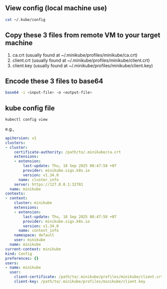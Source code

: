 ## View config (local machine use)

``` bash
cat ~/.kube/config
```

## Copy these 3 files from remote VM to your target machine
1. ca.crt (usually found at ~/.minikube/profiles/minikube/ca.crt)
2. client.crt (usually found at ~/.minikube/profiles/minikube/client.crt)
3. client.key (usually found at ~/.minikube/profiles/minikube/client.key)

## Encode these 3 files to base64
``` bash
base64 -i <input-file> -o <output-file>
```

## kube config file

``` bash
kubectl config view
```

e.g.,
``` yaml
apiVersion: v1
clusters:
- cluster:
    certificate-authority: /path/to/.minikube/ca.crt
    extensions:
    - extension:
        last-update: Thu, 18 Sep 2025 08:47:58 +07
        provider: minikube.sigs.k8s.io
        version: v1.34.0
      name: cluster_info
    server: https://127.0.0.1:32781
  name: minikube
contexts:
- context:
    cluster: minikube
    extensions:
    - extension:
        last-update: Thu, 18 Sep 2025 08:47:58 +07
        provider: minikube.sigs.k8s.io
        version: v1.34.0
      name: context_info
    namespace: default
    user: minikube
  name: minikube
current-context: minikube
kind: Config
preferences: {}
users:
- name: minikube
  user:
    client-certificate: /path/to/.minikube/profiles/minikube/client.crt
    client-key: /path/to/.minikube/profiles/minikube/client.key
```